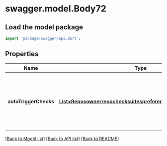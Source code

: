 # swagger.model.Body72

## Load the model package
```dart
import 'package:swagger/api.dart';
```

## Properties
Name | Type | Description | Notes
------------ | ------------- | ------------- | -------------
**autoTriggerChecks** | [**List&lt;ReposownerrepochecksuitespreferencesAutoTriggerChecks&gt;**](ReposownerrepochecksuitespreferencesAutoTriggerChecks.md) | Enables or disables automatic creation of CheckSuite events upon pushes to the repository. Enabled by default. See the [&#x60;auto_trigger_checks&#x60; object](https://developer.github.com/v3/checks/suites/#auto_trigger_checks-object) description for details. | [optional] [default to []]

[[Back to Model list]](../README.md#documentation-for-models) [[Back to API list]](../README.md#documentation-for-api-endpoints) [[Back to README]](../README.md)

